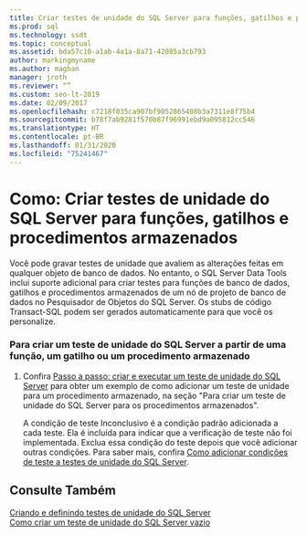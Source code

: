 ```yaml
---
title: Criar testes de unidade do SQL Server para funções, gatilhos e procedimentos armazenados
ms.prod: sql
ms.technology: ssdt
ms.topic: conceptual
ms.assetid: bda57c10-a1ab-4a1a-8a71-42085a3cb793
author: markingmyname
ms.author: maghan
manager: jroth
ms.reviewer: “”
ms.custom: seo-lt-2019
ms.date: 02/09/2017
ms.openlocfilehash: c7218f035ca907bf9052865408b3a7311e8f75b4
ms.sourcegitcommit: b78f7ab9281f570b87f96991ebd9a095812cc546
ms.translationtype: HT
ms.contentlocale: pt-BR
ms.lasthandoff: 01/31/2020
ms.locfileid: "75241467"
---
```

# <a name="how-to-create-sql-server-unit-tests-for-functions-triggers-and-stored-procedures"></a>Como: Criar testes de unidade do SQL Server para funções, gatilhos e procedimentos armazenados

Você pode gravar testes de unidade que avaliem as alterações feitas em qualquer objeto de banco de dados. No entanto, o SQL Server Data Tools inclui suporte adicional para criar testes para funções de banco de dados, gatilhos e procedimentos armazenados de um nó de projeto de banco de dados no Pesquisador de Objetos do SQL Server. Os stubs de código Transact\-SQL podem ser gerados automaticamente para que você os personalize.  
  
### <a name="to-create-a-sql-server-unit-test-from-a-function-trigger-or-stored-procedure"></a>Para criar um teste de unidade do SQL Server a partir de uma função, um gatilho ou um procedimento armazenado  
  
1.  Confira [Passo a passo: criar e executar um teste de unidade do SQL Server](../ssdt/walkthrough-creating-and-running-a-sql-server-unit-test.md) para obter um exemplo de como adicionar um teste de unidade para um procedimento armazenado, na seção "Para criar um teste de unidade do SQL Server para os procedimentos armazenados".  
  
    A condição de teste Inconclusivo é a condição padrão adicionada a cada teste. Ela é incluída para indicar que a verificação de teste não foi implementada. Exclua essa condição do teste depois que você adicionar outras condições. Para saber mais, confira [Como adicionar condições de teste a testes de unidade do SQL Server](../ssdt/how-to-add-test-conditions-to-sql-server-unit-tests.md).  
  
## <a name="see-also"></a>Consulte Também  
[Criando e definindo testes de unidade do SQL Server](../ssdt/creating-and-defining-sql-server-unit-tests.md)  
[Como criar um teste de unidade do SQL Server vazio](../ssdt/how-to-create-an-empty-sql-server-unit-test.md)  
  
